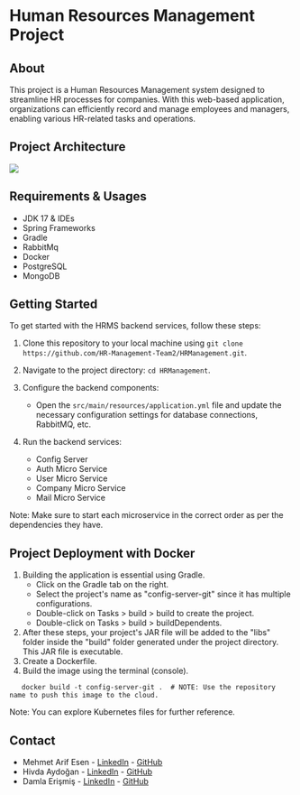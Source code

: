 # Human Resources Management Project

## About
This project is a Human Resources Management system designed to streamline HR processes for companies. With this web-based application, organizations can efficiently record and manage employees and managers, enabling various HR-related tasks and operations.

## Project Architecture
<img src="\HRManagement\kubernetes.png">

## Requirements & Usages
- JDK 17 & IDEs
- Spring Frameworks
- Gradle
- RabbitMq
- Docker
- PostgreSQL
- MongoDB

## Getting Started
To get started with the HRMS backend services, follow these steps:

1. Clone this repository to your local machine using `git clone https://github.com/HR-Management-Team2/HRManagement.git`.

2. Navigate to the project directory: `cd HRManagement`.

3. Configure the backend components:
    - Open the `src/main/resources/application.yml` file and update the necessary configuration settings for database connections, RabbitMQ, etc.

4. Run the backend services:
    - Config Server
    - Auth Micro Service
    - User Micro Service
    - Company Micro Service
    - Mail Micro Service

Note: Make sure to start each microservice in the correct order as per the dependencies they have.

## Project Deployment with Docker

1. Building the application is essential using Gradle. 
   - Click on the Gradle tab on the right.
   - Select the project's name as "config-server-git" since it has multiple configurations.
   - Double-click on Tasks > build > build to create the project.
   - Double-click on Tasks > build > buildDependents.
2. After these steps, your project's JAR file will be added to the "libs" folder inside the "build" folder generated under the project directory. This JAR file is executable.
3. Create a Dockerfile.
4. Build the image using the terminal (console). 
```
   docker build -t config-server-git .  # NOTE: Use the repository name to push this image to the cloud.
```
Note: You can explore Kubernetes files for further reference.

## Contact

- Mehmet Arif Esen - [LinkedIn](https://www.linkedin.com/in/mehmet-arif-esen-5b8aa722a/) - [GitHub](https://github.com/MehmetArifESEN)
- Hivda Aydoğan - [LinkedIn](https://www.linkedin.com/in/hivdaaydogan/) - [GitHub](https://github.com/HivdaAydogan)
- Damla Erişmiş - [LinkedIn](https://www.linkedin.com/in/damla-erismis/) - [GitHub](https://github.com/damlaErismis)